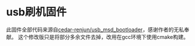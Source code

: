 # usb刷机固件
此固件全部代码来源自[cedar-renjun/usb_msd_bootloader](https://github.com/cedar-renjun/usb_msd_bootloader)，感谢作者的无私奉献。
这个修改版只是将部分多余文件去掉，改用在gcc环境下使用cmake构建。
